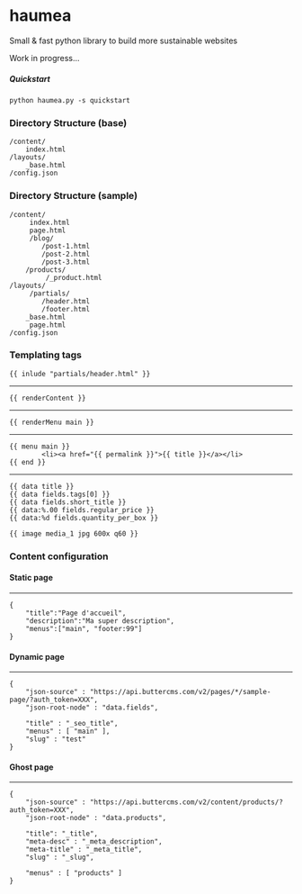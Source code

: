# haumea
Small &amp; fast python library to build more sustainable websites

Work in progress...

##### Quickstart

	python haumea.py -s quickstart


### Directory Structure (base)

	/content/
		index.html
	/layouts/
		_base.html
	/config.json


### Directory Structure (sample)


	/content/
		 index.html
		 page.html
		 /blog/              
			/post-1.html   
			/post-2.html   
			/post-3.html   
		/products/        
			 /_product.html 
	/layouts/
		 /partials/
			/header.html
			/footer.html
		_base.html
		 page.html
	/config.json


### Templating tags


	{{ inlude "partials/header.html" }}
------------
	{{ renderContent }}
------------
	{{ renderMenu main }}
------------
	{{ menu main }}
		    <li><a href="{{ permalink }}">{{ title }}</a></li>
	{{ end }}
------------
	{{ data title }}
	{{ data fields.tags[0] }}
	{{ data fields.short_title }}
	{{ data:%.00 fields.regular_price }}
	{{ data:%d fields.quantity_per_box }}

	{{ image media_1 jpg 600x q60 }}

### Content configuration 


#### Static page

------------
	{
	    "title":"Page d'accueil",
	    "description":"Ma super description",
	    "menus":["main", "footer:99"]
	}



#### Dynamic page
------------
	{
	    "json-source" : "https://api.buttercms.com/v2/pages/*/sample-page/?auth_token=XXX",
	    "json-root-node" : "data.fields",

	    "title" : "_seo_title",
	    "menus" : [ "main" ],
	    "slug" : "test"
	}


#### Ghost page
------------
	{
	    "json-source" : "https://api.buttercms.com/v2/content/products/?auth_token=XXX",
	    "json-root-node" : "data.products", 

	    "title": "_title",
	    "meta-desc" : "_meta_description",
	    "meta-title" : "_meta_title",
	    "slug" : "_slug",

	    "menus" : [ "products" ]
	}

